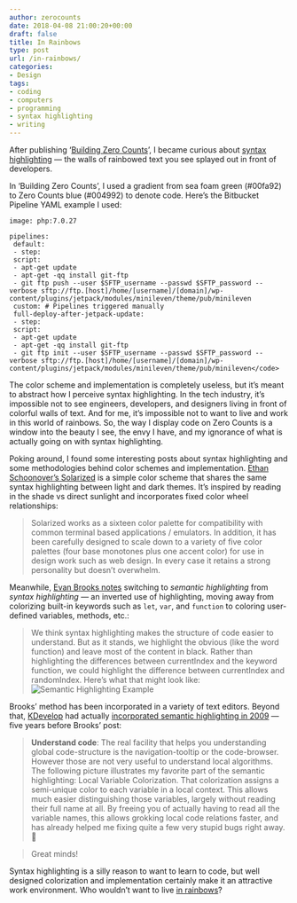 ```yaml
---
author: zerocounts
date: 2018-04-08 21:00:20+00:00
draft: false
title: In Rainbows
type: post
url: /in-rainbows/
categories:
- Design
tags:
- coding
- computers
- programming
- syntax highlighting
- writing
---
```


After publishing ‘[Building Zero Counts](https://www.zerocounts.net/2018/03/25/building-zero-counts/)’, I became curious about [syntax highlighting](https://en.m.wikipedia.org/wiki/Syntax_highlighting) — the walls of rainbowed text you see splayed out in front of developers.

In ‘Building Zero Counts’, I used a gradient from sea foam green (#00fa92) to Zero Counts blue (#004992) to denote code. Here’s the Bitbucket Pipeline YAML example I used:

    image: php:7.0.27
    
    pipelines:
     default:
     - step:
     script:
     - apt-get update
     - apt-get -qq install git-ftp
     - git ftp push --user $SFTP_username --passwd $SFTP_password --verbose sftp://ftp.[host]/home/[username]/[domain]/wp-content/plugins/jetpack/modules/minileven/theme/pub/minileven
     custom: # Pipelines triggered manually
     full-deploy-after-jetpack-update:
     - step:
     script:
     - apt-get update
     - apt-get -qq install git-ftp
     - git ftp init --user $SFTP_username --passwd $SFTP_password --verbose sftp://ftp.[host]/home/[username]/[domain]/wp-content/plugins/jetpack/modules/minileven/theme/pub/minileven</code>

The color scheme and implementation is completely useless, but it’s meant to abstract how I perceive syntax highlighting. In the tech industry, it’s impossible not to see engineers, developers, and designers living in front of colorful walls of text. And for me, it’s impossible not to want to live and work in this world of rainbows. So, the way I display code on Zero Counts is a window into the beauty I see, the envy I have, and my ignorance of what is actually going on with syntax highlighting.

Poking around, I found some interesting posts about syntax highlighting and some methodologies behind color schemes and implementation. [Ethan Schoonover’s Solarized](http://ethanschoonover.com/solarized) is a simple color scheme that shares the same syntax highlighting between light and dark themes. It’s inspired by reading in the shade vs direct sunlight and incorporates fixed color wheel relationships:

> Solarized works as a sixteen color palette for compatibility with common terminal based applications / emulators. In addition, it has been carefully designed to scale down to a variety of five color palettes (four base monotones plus one accent color) for use in design work such as web design. In every case it retains a strong personality but doesn’t overwhelm.

Meanwhile, [Evan Brooks notes](https://medium.com/@evnbr/coding-in-color-3a6db2743a1e) switching to _semantic highlighting_ from _syntax highlighting_ — an inverted use of highlighting, moving away from colorizing built-in keywords such as `let`, `var`, and `function` to coloring user-defined variables, methods, etc.:

> We think syntax highlighting makes the structure of code easier to understand. But as it stands, we highlight the obvious (like the word function) and leave most of the content in black. Rather than highlighting the differences between currentIndex and the keyword function, we could highlight the difference between currentIndex and randomIndex. Here’s what that might look like:
![Semantic Highlighting Example](/semantic-highlighting.png)

Brooks’ method has been incorporated in a variety of text editors. Beyond that, [KDevelop](https://www.kdevelop.org) had actually [incorporated semantic highlighting in 2009](https://zwabel.wordpress.com/2009/01/08/c-ide-evolution-from-syntax-highlighting-to-semantic-highlighting/) — five years before Brooks’ post:

> **Understand code**: The real facility that helps you understanding global code-structure is the navigation-tooltip or the code-browser. However those are not very useful to understand local algorithms. The following picture illustrates my favorite part of the semantic highlighting: Local Variable Colorization. That colorization assigns a semi-unique color to each variable in a local context. This allows much easier distinguishing those variables, largely without reading their full name at all. By freeing you of actually having to read all the variable names, this allows grokking local code relations faster, and has already helped me fixing quite a few very stupid bugs right away. 🙂

> Great minds!

Syntax highlighting is a silly reason to want to learn to code, but well designed colorization and implementation certainly make it an attractive work environment. Who wouldn’t want to live [in rainbows](https://itunes.apple.com/us/album/in-rainbows/1109714933)?
